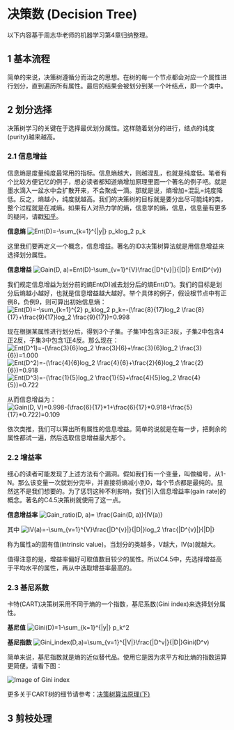 # 决策数 (Decision Tree)
以下内容基于周志华老师的机器学习第4章归纳整理。

## 1 基本流程
简单的来说，决策树遵循分而治之的思想。在树的每一个节点都会对应一个属性进行划分，直到遍历所有属性。最后的结果会被划分到某一个叶结点，即一个类中。

## 2 划分选择
决策树学习的关键在于选择最优划分属性。这样随着划分的进行，结点的纯度(purity)越来越高。

### 2.1 信息增益
信息熵是度量纯度最常用的指标。信息熵越大，则越混乱，也就是纯度低。笔者有个比较方便记忆的例子，想必读者都知道熵增加原理里面一个著名的例子吧。就是墨水滴入一盆水中会扩散开来，不会聚成一滴。那就是说，熵增加=混乱=纯度降低。反之，熵越小，纯度就越高。我们的决策树的目标就是要分出尽可能纯的类，整个过程就是在减熵。如果有人对热力学的熵，信息学的熵，信息，信息量有更多的疑问，请戳[知乎](https://www.zhihu.com/question/274997106)。

**信息熵** 
![Ent(D)=-\sum_{k=1}^{|y|} p_klog_2 p_k ](https://render.githubusercontent.com/render/math?math=Ent(D)%3D-%5Csum_%7Bk%3D1%7D%5E%7B%7Cy%7C%7D%20p_klog_2%20p_k%20)

这里我们要再定义一个概念，信息增益。著名的ID3决策树算法就是用信息增益来选择划分属性。

**信息增益** 
![Gain(D, a)=Ent(D)-\sum_{v=1}^{V}\frac{|D^{v}|}{|D|} Ent(D^{v})](https://render.githubusercontent.com/render/math?math=Gain(D%2C%20a)%3DEnt(D)-%5Csum_%7Bv%3D1%7D%5E%7BV%7D%5Cfrac%7B%7CD%5E%7Bv%7D%7C%7D%7B%7CD%7C%7D%20Ent(D%5E%7Bv%7D))

我们规定信息增益为划分前的熵Ent(D)减去划分后的熵Ent(D')。我们的目标是划分后熵越小越好，也就是信息增益越大越好。举个具体的例子，假设根节点中有正例8，负例9，则可算出初始信息熵：
![Ent(D)=-\sum_{k=1}^{2} p_klog_2 p_k=-(\frac{8}{17}log_2 \frac{8}{17}+\frac{9}{17}log_2 \frac{9}{17})=0.998](https://render.githubusercontent.com/render/math?math=Ent(D)%3D-%5Csum_%7Bk%3D1%7D%5E%7B2%7D%20p_klog_2%20p_k%3D-(%5Cfrac%7B8%7D%7B17%7Dlog_2%20%5Cfrac%7B8%7D%7B17%7D%2B%5Cfrac%7B9%7D%7B17%7Dlog_2%20%5Cfrac%7B9%7D%7B17%7D)%3D0.998)

现在根据某属性进行划分后，得到3个子集。子集1中包含3正3反，子集2中包含4正2反，子集3中包含1正4反。那么现在：
![Ent(D^1)=-(\frac{3}{6}log_2 \frac{3}{6}+\frac{3}{6}log_2 \frac{3}{6})=1.000](https://render.githubusercontent.com/render/math?math=Ent(D%5E1)%3D-(%5Cfrac%7B3%7D%7B6%7Dlog_2%20%5Cfrac%7B3%7D%7B6%7D%2B%5Cfrac%7B3%7D%7B6%7Dlog_2%20%5Cfrac%7B3%7D%7B6%7D)%3D1.000)
![Ent(D^2)=-(\frac{4}{6}log_2 \frac{4}{6}+\frac{2}{6}log_2 \frac{2}{6})=0.918](https://render.githubusercontent.com/render/math?math=Ent(D%5E2)%3D-(%5Cfrac%7B4%7D%7B6%7Dlog_2%20%5Cfrac%7B4%7D%7B6%7D%2B%5Cfrac%7B2%7D%7B6%7Dlog_2%20%5Cfrac%7B2%7D%7B6%7D)%3D0.918)
![Ent(D^3)=-(\frac{1}{5}log_2 \frac{1}{5}+\frac{4}{5}log_2 \frac{4}{5})=0.722](https://render.githubusercontent.com/render/math?math=Ent(D%5E3)%3D-(%5Cfrac%7B1%7D%7B5%7Dlog_2%20%5Cfrac%7B1%7D%7B5%7D%2B%5Cfrac%7B4%7D%7B5%7Dlog_2%20%5Cfrac%7B4%7D%7B5%7D)%3D0.722)

从而信息增益为：
![Gain(D, V)=0.998-(\frac{6}{17}*1+\frac{6}{17}*0.918+\frac{5}{17}*0.722)=0.109](https://render.githubusercontent.com/render/math?math=Gain(D%2C%20V)%3D0.998-(%5Cfrac%7B6%7D%7B17%7D*1%2B%5Cfrac%7B6%7D%7B17%7D*0.918%2B%5Cfrac%7B5%7D%7B17%7D*0.722)%3D0.109)

依次类推，我们可以算出所有属性的信息增益。简单的说就是在每一步，把剩余的属性都试一遍，然后选取信息增益最大那个。

### 2.2 增益率
细心的读者可能发现了上述方法有个漏洞。假如我们有一个变量，叫做编号，从1-N。那么该变量一次就划分完毕，并直接将熵减小到0，每个节点都是最纯的。显然这不是我们想要的。为了惩罚这种不利影响，我们引入信息增益率(gain rate)的概念。著名的C4.5决策树就使用了这一点。

**信息增益率**
![Gain_ratio(D, a)= \frac{Gain(D, a)}{IV(a)} ](https://render.githubusercontent.com/render/math?math=Gain_ratio(D%2C%20a)%3D%20%5Cfrac%7BGain(D%2C%20a)%7D%7BIV(a)%7D%20)

其中
![IV(a)=-\sum_{v=1}^{V}\frac{|D^{v}|}{|D|}log_2 \frac{|D^{v}|}{|D|}](https://render.githubusercontent.com/render/math?math=IV(a)%3D-%5Csum_%7Bv%3D1%7D%5E%7BV%7D%5Cfrac%7B%7CD%5E%7Bv%7D%7C%7D%7B%7CD%7C%7Dlog_2%20%5Cfrac%7B%7CD%5E%7Bv%7D%7C%7D%7B%7CD%7C%7D)

称为属性a的固有值(intrinsic value)。当划分的类越多，V越大，IV(a)就越大。

值得注意的是，增益率偏好可取值数目较少的属性。所以C4.5中，先选择增益高于平均水平的属性，再从中选取增益率最高的。

### 2.3 基尼系数
卡特(CART)决策树采用不同于熵的一个指数，基尼系数(Gini index)来选择划分属性。

**基尼值**
![Gini(D)=1-\sum_{k=1}^{|y|} p_k^2 ](https://render.githubusercontent.com/render/math?math=Gini(D)%3D1-%5Csum_%7Bk%3D1%7D%5E%7B%7Cy%7C%7D%20p_k%5E2%20)

**基尼指数**
![Gini\_index(D,a)=\sum_{v=1}^{|V|}\frac{|D^v|}{|D|}Gini(D^v)](https://render.githubusercontent.com/render/math?math=Gini%5C_index(D%2Ca)%3D%5Csum_%7Bv%3D1%7D%5E%7B%7CV%7C%7D%5Cfrac%7B%7CD%5Ev%7C%7D%7B%7CD%7C%7DGini(D%5Ev))

简单来说，基尼指数就是熵的近似替代品。使用它是因为求平方和比熵的指数运算更简便。请看下图：

![Image of Gini index](https://github.com/songchangyi/MachineLearningResume/blob/master/img/gini.jpg)

更多关于CART树的细节请参考：[决策树算法原理(下)](https://www.cnblogs.com/pinard/p/6053344.html)

## 3 剪枝处理
